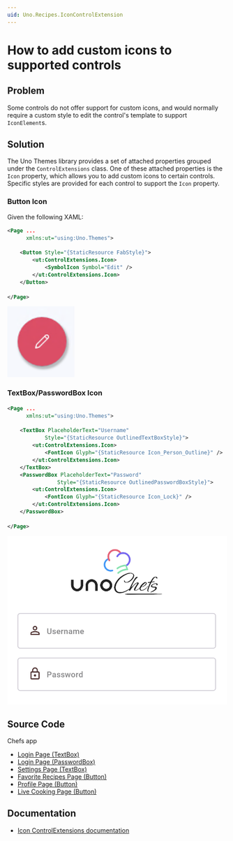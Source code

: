 ```yaml
---
uid: Uno.Recipes.IconControlExtension
---
```


# How to add custom icons to supported controls

## Problem

Some controls do not offer support for custom icons, and would normally require a custom style to edit the control's template to support `IconElement`s.

## Solution

The Uno Themes library provides a set of attached properties grouped under the `ControlExtensions` class. One of these attached properties is the `Icon` property, which allows you to add custom icons to certain controls. Specific styles are provided for each control to support the `Icon` property.

### Button Icon

Given the following XAML:

```xml
<Page ...
      xmlns:ut="using:Uno.Themes">

    <Button Style="{StaticResource FabStyle}">
        <ut:ControlExtensions.Icon>
            <SymbolIcon Symbol="Edit" />
        </ut:ControlExtensions.Icon>
    </Button>

</Page>
```

![FAB with Icon](../assets/fab-icon.png)

### TextBox/PasswordBox Icon

```xml
<Page ...
      xmlns:ut="using:Uno.Themes">

    <TextBox PlaceholderText="Username"
            Style="{StaticResource OutlinedTextBoxStyle}">
        <ut:ControlExtensions.Icon>
            <FontIcon Glyph="{StaticResource Icon_Person_Outline}" />
        </ut:ControlExtensions.Icon>
    </TextBox>
    <PasswordBox PlaceholderText="Password"
                Style="{StaticResource OutlinedPasswordBoxStyle}">
        <ut:ControlExtensions.Icon>
            <FontIcon Glyph="{StaticResource Icon_Lock}" />
        </ut:ControlExtensions.Icon>
    </PasswordBox>

</Page>
```

![Login Controls with Icon](../assets/login-icon.png)

## Source Code

Chefs app

- [Login Page (TextBox)](https://github.com/unoplatform/uno.chefs/blob/19ace5c583ef4ef55f019589dd1eb07e43000de9/src/Chefs/Views/LoginPage.xaml#L35-L37)
- [Login Page (PasswordBox)](https://github.com/unoplatform/uno.chefs/blob/19ace5c583ef4ef55f019589dd1eb07e43000de9/src/Chefs/Views/LoginPage.xaml#L60-L62)
- [Settings Page (TextBox)](https://github.com/unoplatform/uno.chefs/blob/19ace5c583ef4ef55f019589dd1eb07e43000de9/src/Chefs/Views/SettingsPage.xaml#L49-L52)
- [Favorite Recipes Page (Button)](https://github.com/unoplatform/uno.chefs/blob/19ace5c583ef4ef55f019589dd1eb07e43000de9/src/Chefs/Views/FavoriteRecipesPage.xaml#L57-L61)
- [Profile Page (Button)](https://github.com/unoplatform/uno.chefs/blob/19ace5c583ef4ef55f019589dd1eb07e43000de9/src/Chefs/Views/ProfilePage.xaml#L49-L52)
- [Live Cooking Page (Button)](https://github.com/unoplatform/uno.chefs/blob/19ace5c583ef4ef55f019589dd1eb07e43000de9/src/Chefs/Views/LiveCookingPage.xaml#L253-L255)

## Documentation

- [Icon ControlExtensions documentation](xref:Uno.Themes.Control.Extensions#icon)
